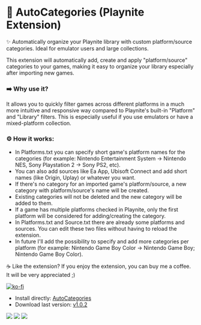 # 🧩 AutoCategories (Playnite Extension)
✨ Automatically organize your Playnite library with custom platform/source categories. Ideal for emulator users and large collections.

This extension will automatically add, create and apply "platform/source" categories to your games, making it easy to organize your library especially after importing new games. 
 
### ➡️ Why use it?
It allows you to quickly filter games across different platforms in a much more intuitive and responsive way compared to Playnite's built-in "Platform" and "Library" filters.
This is especially useful if you use emulators or have a mixed-platform collection.

### ⚙️ How it works:

- In Platforms.txt you can specify short game's platform names for the categories (for example: Nintendo Entertainment System -> Nintendo NES, Sony Playstation 2 -> Sony PS2, etc).
- You can also add sources like Ea App, Ubisoft Connect and add short names (like Origin, Uplay) or whatever you want.   
- If there's no category for an imported game's platform/source, a new category with platform/source's name will be created.
- Existing categories will not be deleted and the new category will be added to them.
- If a game has multiple platforms checked in Playnite, only the first platform will be considered for adding/creating the category.
- In Platforms.txt and Source.txt there are already some platforms and sources. You can edit these two files without having to reload the extension.  
- In future I'll add the possibility to specify and add more categories per platform (for example: Nintendo Game Boy Color -> Nintendo Game Boy; Nintendo Game Boy Color).

☕ Like the extension?
If you enjoy the extension, you can buy me a coffee. It will be very appreciated ;)

[![ko-fi](https://ko-fi.com/img/githubbutton_sm.svg)](https://ko-fi.com/E1E214R1KB)

- Install directly:
  [AutoCategories](https://playnite.link/addons.html#AutoCategories)
- Download last version:
[v1.0.2](https://github.com/roob-p/AutoCategories-PlayniteExtension/releases/download/v1.0.2/Autocategories_v1.0.2.pext)



![](https://github.com/roob-p/AutoCategories-PlayniteExtension/blob/main/media/1.gif)
![](https://github.com/roob-p/AutoCategories-PlayniteExtension/blob/main/media/3.gif)
![](https://github.com/roob-p/AutoCategories-PlayniteExtension/blob/main/media/2.gif)




